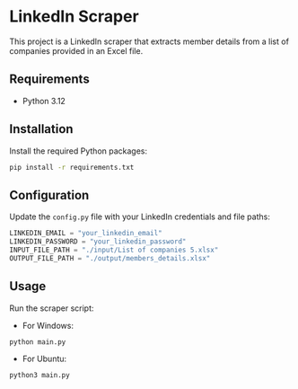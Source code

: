 # LinkedIn Scraper

This project is a LinkedIn scraper that extracts member details from a 
list of companies provided in an Excel file.

## Requirements

- Python 3.12

## Installation

Install the required Python packages:
```bash
pip install -r requirements.txt
```

## Configuration

Update the `config.py` file with your LinkedIn credentials and file paths:

```python
LINKEDIN_EMAIL = "your_linkedin_email"
LINKEDIN_PASSWORD = "your_linkedin_password"
INPUT_FILE_PATH = "./input/List of companies 5.xlsx"
OUTPUT_FILE_PATH = "./output/members_details.xlsx"
```

## Usage

Run the scraper script:

- For Windows:

```bash
python main.py
```

- For Ubuntu:

```bash
python3 main.py
```
